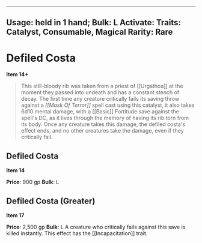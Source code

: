 
---
Usage: held in 1 hand;
Bulk: L
Activate: 
Traits: Catalyst, Consumable, Magical
Rarity: Rare
---

# Defiled Costa

**Item 14+**

> This still-bloody rib was taken from a priest of [[Urgathoa]] at the moment they passed into undeath and has a constant stench of decay. The first time any creature critically fails its saving throw against a *[[Mask Of Terror]]* spell cast using this catalyst, it also takes 6d10 mental damage, with a [[Basic]] Fortitude save against the spell's DC, as it lives through the memory of having its rib torn from its body. Once any creature takes this damage, the defiled costa's effect ends, and no other creatures take the damage, even if they critically fail.

## Defiled Costa

**Item 14**

**Price**: 900 gp
**Bulk**: L


## Defiled Costa (Greater)

**Item 17**

**Price**: 2,500 gp
**Bulk**: L
A creature who critically fails against this save is killed instantly. This effect has the [[Incapacitation]] trait.
